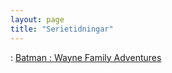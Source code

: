 ```yaml
---
layout: page
title: "Serietidningar"
---
```



: [Batman : Wayne Family Adventures](https://www.webtoons.com/en/slice-of-life/batman-wayne-family-adventures/list?title_no=3180)